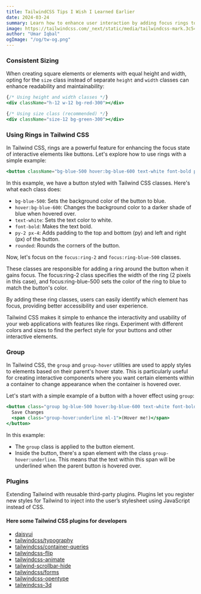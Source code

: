 ```yaml
---
title: TailwindCSS Tips I Wish I Learned Earlier
date: 2024-03-24
summary: Learn how to enhance user interaction by adding focus rings to interactive elements like buttons in Tailwind CSS. Improve accessibility and user experience with simple yet effective styling techniques.
image: https://tailwindcss.com/_next/static/media/tailwindcss-mark.3c5441fc7a190fb1800d4a5c7f07ba4b1345a9c8.svg
author: "Umar Iqbal"
ogImage: "/og/tw-og.png"
---
```


### Consistent Sizing

When creating square elements or elements with equal height and width, opting for the `size` class instead of separate `height` and `width` classes can enhance readability and maintainability:

```jsx
{/* Using height and width classes */}
<div className="h-12 w-12 bg-red-300"></div>

{/* Using size class (recommended) */}
<div className="size-12 bg-green-300"></div>
```

### Using Rings in Tailwind CSS

In Tailwind CSS, rings are a powerful feature for enhancing the focus state of interactive elements like buttons. Let's explore how to use rings with a simple example:

```jsx
<button className="bg-blue-500 hover:bg-blue-600 text-white font-bold py-2 px-4 rounded focus:ring-2 focus:ring-blue-500">Save Changes</button>
```
In this example, we have a button styled with Tailwind CSS classes. Here's what each class does:

- `bg-blue-500`: Sets the background color of the button to blue.
- `hover:bg-blue-600`: Changes the background color to a darker shade of blue when hovered over.
- `text-white`: Sets the text color to white.
- `font-bold`: Makes the text bold.
- `py-2 px-4`: Adds padding to the top and bottom (py) and left and right (px) of the button.
- `rounded`: Rounds the corners of the button.

Now, let's focus on the `focus:ring-2` and `focus:ring-blue-500` classes.

These classes are responsible for adding a ring around the button when it gains focus.
The focus:ring-2 class specifies the width of the ring (2 pixels in this case), and focus:ring-blue-500 sets the color of the ring to blue to match the button's color.

By adding these ring classes, users can easily identify which element has focus, providing better accessibility and user experience.

Tailwind CSS makes it simple to enhance the interactivity and usability of your web applications with features like rings. Experiment with different colors and sizes to find the perfect style for your buttons and other interactive elements.

### Group

In Tailwind CSS, the `group` and `group-hover` utilities are used to apply styles to elements based on their parent's hover state. This is particularly useful for creating interactive components where you want certain elements within a container to change appearance when the container is hovered over.

Let's start with a simple example of a button with a hover effect using `group`:

```jsx
<button class="group bg-blue-500 hover:bg-blue-600 text-white font-bold py-2 px-4 rounded">
  Save Changes
  <span class="group-hover:underline ml-1">(Hover me!)</span>
</button>
```

In this example:

- The `group` class is applied to the button element.
- Inside the button, there's a span element with the class `group-hover:underline`. This means that the text within this span will be underlined when the parent button is hovered over.


### Plugins

Extending Tailwind with reusable third-party plugins.
Plugins let you register new styles for Tailwind to inject into the user’s stylesheet using JavaScript instead of CSS.

#### Here some Tailwind CSS plugins for developers

- [daisyui](https://daisyui.com/)
- [tailwindcss/typography](https://tailwindcss.com/docs/typography-plugin)
- [tailwindcss/container-queries](https://tailwindcss.com/docs/plugins#container-queries)
- [tailwindcss-flip](https://github.com/cvrajeesh/tailwindcss-flip)
- [tailwindcss-animate](https://github.com/jamiebuilds/tailwindcss-animate)
- [tailwind-scrollbar-hide](https://github.com/reslear/tailwind-scrollbar-hide)
- [tailwindcss/forms](https://github.com/tailwindlabs/tailwindcss-forms)
- [tailwindcss-opentype](https://tailwindcss-opentype.netlify.app/)
- [tailwindcss-3d](https://github.com/sambauers/tailwindcss-3d)